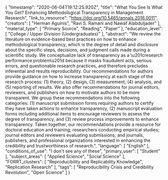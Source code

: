 {
    "timestamp": "2020-06-04T19:12:25.920Z",
    "title": "What You See Is What You Get? Enhancing Methodological Transparency in Management Research",
    "link_to_resource": "https://doi.org/10.5465/annals.2016.0011",
    "creators": [
        "Herman Aguinis",
        "Ravi S. Ramani and Nawaf Alabduljader"
    ],
    "material_type": [
        "Primary Source",
        "Reading",
        "Paper"
    ],
    "education_level": [
        "College / Upper Division (Undergraduates)"
    ],
    "abstract": "We review the literature on evidence-based best practices on how to enhance methodological transparency, which is the degree of detail and disclosure about the specific steps, decisions, and judgment calls made during a scientific study. We conceptualize lack of transparency as a \u201cresearch performance problem\u201d because it masks fraudulent acts, serious errors, and questionable research practices, and therefore precludes inferential and results reproducibility. Our recommendations for authors provide guidance on how to increase transparency at each stage of the research process: (1) theory, (2) design, (3) measurement, (4) analysis, and (5) reporting of results. We also offer recommendations for journal editors, reviewers, and publishers on how to motivate authors to be more transparent. We group these recommendations into the following categories: (1) manuscript submission forms requiring authors to certify they have taken actions to enhance transparency, (2) manuscript evaluation forms including additional items to encourage reviewers to assess the degree of transparency, and (3) review process improvements to enhance transparency. Taken together, our recommendations provide a resource for doctoral education and training; researchers conducting empirical studies; journal editors and reviewers evaluating submissions; and journals, publishers, and professional organizations interested in enhancing the credibility and trustworthiness of research.",
    "language": [
        "English"
    ],
    "conditions_of_use": "I don't see any of these",
    "primary_user": [
        "Student"
    ],
    "subject_areas": [
        "Applied Science",
        "Social Science"
    ],
    "FORRT_clusters": [
        "Reproducibility and Replicability Knowledge",
        "Replication Research"
    ],
    "tags": [
        "Reproducibility Crisis and Credibility Revolution",
        "Open Science"
    ]
}